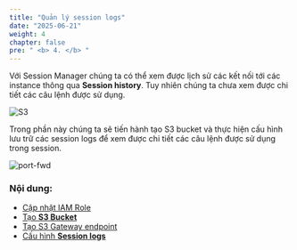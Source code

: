 ```yaml
---
title: "Quản lý session logs"
date: "2025-06-21"
weight: 4
chapter: false
pre: " <b> 4. </b> "
---
```


Với Session Manager chúng ta có thể xem được lịch sử các kết nối tới các instance thông qua **Session history**. Tuy nhiên chúng ta chưa xem được chi tiết các câu lệnh được sử dụng.

![S3](/images/4.s3/001-s3.png)

Trong phần này chúng ta sẽ tiến hành tạo S3 bucket và thực hiện cấu hình lưu trữ các session logs để xem được chi tiết các câu lệnh được sử dụng trong session.

![port-fwd](/images/arc-log.png)

### Nội dung:

- [Cập nhật IAM Role](./4.1-updateiamrole/)
- [Tạo **S3 Bucket**](./4.2-creates3bucket/)
- [Tạo S3 Gateway endpoint](./4.3-creategwes3)
- [Cấu hình **Session logs**](./4.4-configsessionlogs/)
